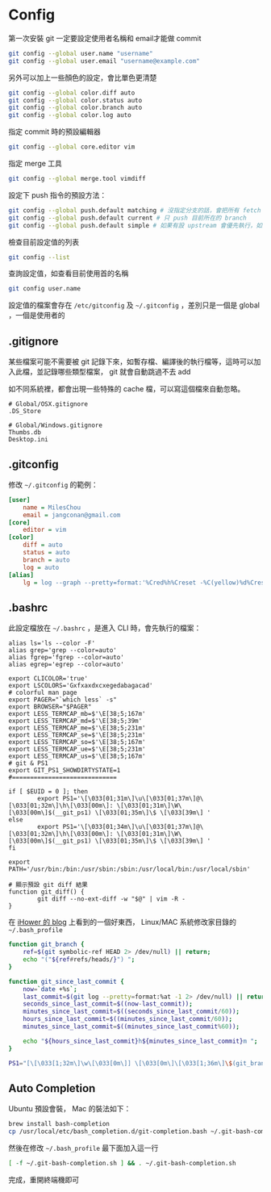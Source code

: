 Config
======

第一次安裝 git 一定要設定使用者名稱和 email才能做 commit

```bash
git config --global user.name "username"
git config --global user.email "username@example.com"
```

另外可以加上一些顏色的設定，會比單色更清楚

```bash
git config --global color.diff auto
git config --global color.status auto
git config --global color.branch auto
git config --global color.log auto
```

指定 commit 時的預設編輯器

```bash
git config --global core.editor vim
```

指定 merge 工具

```bash
git config --global merge.tool vimdiff
```

設定下 push 指令的預設方法：

```bash
git config --global push.default matching # 沒指定分支的話，會把所有 fetch 下來名稱 match 的全 push 上去，聽起來很可怕
git config --global push.default current # 只 push 目前所在的 branch
git config --global push.default simple # 如果有設 upstream 會優先執行，如果沒有才會使用 current ，看起來比較適合
```

檢查目前設定值的列表

```bash
git config --list
```

查詢設定值，如查看目前使用首的名稱

```bash
git config user.name
```

設定值的檔案會存在 `/etc/gitconfig` 及 `~/.gitconfig` ，差別只是一個是 global ，一個是使用者的

.gitignore
----------

某些檔案可能不需要被 git 記錄下來，如暫存檔、編譯後的執行檔等，這時可以加入此檔，並記錄哪些類型檔案， git 就會自動跳過不去 add

如不同系統裡，都會出現一些特殊的 cache 檔，可以寫這個檔來自動忽略。

```gitignore
# Global/OSX.gitignore
.DS_Store

# Global/Windows.gitignore
Thumbs.db
Desktop.ini
```

.gitconfig
----------

修改 `~/.gitconfig` 的範例：

```ini
[user]
	name = MilesChou
	email = jangconan@gmail.com
[core]
	editor = vim
[color]
	diff = auto
	status = auto
	branch = auto
	log = auto
[alias]
	lg = log --graph --pretty=format:'%Cred%h%Creset -%C(yellow)%d%Creset %s %Cblueby %an %Cgreen(%cr)%Creset'
```

.bashrc
-------

此設定檔放在 `~/.bashrc` ，是進入 CLI 時，會先執行的檔案：

```
alias ls='ls --color -F'
alias grep='grep --color=auto'
alias fgrep='fgrep --color=auto'
alias egrep='egrep --color=auto'

export CLICOLOR='true'
export LSCOLORS='Gxfxaxdxcxegedabagacad'
# colorful man page
export PAGER="`which less` -s"
export BROWSER="$PAGER"
export LESS_TERMCAP_mb=$'\E[38;5;167m'
export LESS_TERMCAP_md=$'\E[38;5;39m'
export LESS_TERMCAP_me=$'\E[38;5;231m'
export LESS_TERMCAP_se=$'\E[38;5;231m'
export LESS_TERMCAP_so=$'\E[38;5;167m'
export LESS_TERMCAP_ue=$'\E[38;5;231m'
export LESS_TERMCAP_us=$'\E[38;5;167m'
# git & PS1
export GIT_PS1_SHOWDIRTYSTATE=1
#=============================

if [ $EUID = 0 ]; then
        export PS1='\[\033[01;31m\]\u\[\033[01;37m\]@\[\033[01;32m\]\h\[\033[00m\]: \[\033[01;31m\]\W\[\033[00m\]$(__git_ps1) \[\033[01;35m\]\$ \[\033[39m\] '
else
        export PS1='\[\033[01;34m\]\u\[\033[01;37m\]@\[\033[01;32m\]\h\[\033[00m\]: \[\033[01;31m\]\W\[\033[00m\]$(__git_ps1) \[\033[01;35m\]\$ \[\033[39m\] '
fi

export PATH='/usr/bin:/bin:/usr/sbin:/sbin:/usr/local/bin:/usr/local/sbin'

# 顯示預設 git diff 結果
function git_diff() {
        git diff --no-ext-diff -w "$@" | vim -R -
}
```

在 [iHower 的 blog](http://ihower.tw/blog/archives/5436) 上看到的一個好東西， Linux/MAC 系統修改家目錄的 `~/.bash_profile`

```bash
function git_branch {
    ref=$(git symbolic-ref HEAD 2> /dev/null) || return;
    echo "("${ref#refs/heads/}") ";
}

function git_since_last_commit {
    now=`date +%s`;
    last_commit=$(git log --pretty=format:%at -1 2> /dev/null) || return;
    seconds_since_last_commit=$((now-last_commit));
    minutes_since_last_commit=$((seconds_since_last_commit/60));
    hours_since_last_commit=$((minutes_since_last_commit/60));
    minutes_since_last_commit=$((minutes_since_last_commit%60));

    echo "${hours_since_last_commit}h${minutes_since_last_commit}m ";
}

PS1="[\[\033[1;32m\]\w\[\033[0m\]] \[\033[0m\]\[\033[1;36m\]\$(git_branch)\[\033[0;33m\]\$(git_since_last_commit)\[\033[0m\]$ "
```

Auto Completion
---------------

Ubuntu 預設會裝， Mac 的裝法如下：

```bash
brew install bash-completion
cp /usr/local/etc/bash_completion.d/git-completion.bash ~/.git-bash-completion.sh
```

然後在修改 `~/.bash_profile` 最下面加入這一行

```bash
[ -f ~/.git-bash-completion.sh ] && . ~/.git-bash-completion.sh
```

完成，重開終端機即可
